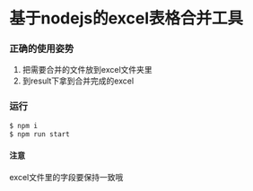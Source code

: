 # 基于nodejs的excel表格合并工具

### 正确的使用姿势

1. 把需要合并的文件放到excel文件夹里
3. 到result下拿到合并完成的excel

### 运行

```bash
$ npm i
$ npm run start
```

#### 注意
excel文件里的字段要保持一致哦
